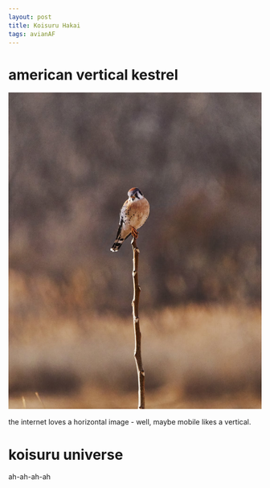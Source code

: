 ```yaml
---
layout: post
title: Koisuru Hakai
tags: avianAF
---
```


# american vertical kestrel

![vertical kestrel test](/images/012118-1337.jpg)

the internet loves a horizontal image - well, maybe mobile likes a vertical.

# koisuru universe

ah-ah-ah-ah